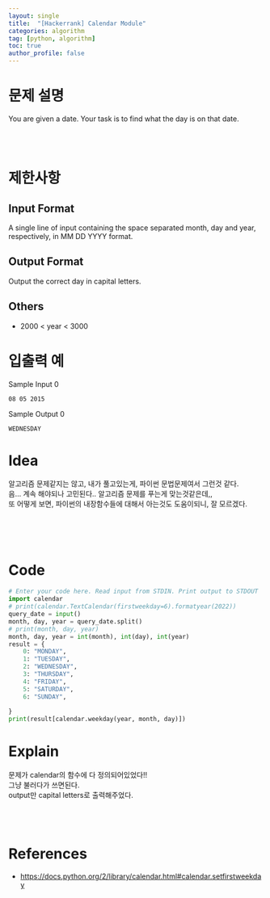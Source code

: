 ```yaml
---
layout: single
title:  "[Hackerrank] Calendar Module"
categories: algorithm
tag: [python, algorithm]
toc: true
author_profile: false
---
```



# 문제 설명
You are given a date. Your task is to find what the day is on that date.



<br/><br/>

# 제한사항
<h2>Input Format</h2>
A single line of input containing the space separated month, day and year, respectively, in MM DD YYYY format.
<h2>Output Format</h2>
Output the correct day in capital letters.
<h2>Others</h2>

 - 2000 $\lt$ year $\lt$ 3000




# 입출력 예
Sample Input 0
```
08 05 2015
```
Sample Output 0
```
WEDNESDAY
```

# Idea
<p>
알고리즘 문제같지는 않고, 내가 풀고있는게, 파이썬 문법문제여서 그런것 같다.<br/> 음... 계속 해야되나 고민된다.. 알고리즘 문제를 푸는게 맞는것같은데,,<br/>
또 어떻게 보면, 파이썬의 내장함수들에 대해서 아는것도 도움이되니, 잘 모르겠다.<br/>

</p>
<br/><br/><br/>

# Code
```python
# Enter your code here. Read input from STDIN. Print output to STDOUT
import calendar
# print(calendar.TextCalendar(firstweekday=6).formatyear(2022))
query_date = input()
month, day, year = query_date.split()
# print(month, day, year)
month, day, year = int(month), int(day), int(year)
result = {
    0: "MONDAY",
    1: "TUESDAY",
    2: "WEDNESDAY",
    3: "THURSDAY",
    4: "FRIDAY",
    5: "SATURDAY",
    6: "SUNDAY",
    
}
print(result[calendar.weekday(year, month, day)])
```

# Explain
문제가 calendar의 함수에 다 정의되어있었다!!<br/>
그냥 불러다가 쓰면된다.<br/>
output만 capital letters로 출력해주었다.<br/><br/><br/><br/>


<!-- <br/><br/><br/>
다른사람의 풀이 #1
<hr align="left" style="border: solid 10px gray;">

```python
score_list = []
for _ in range(int(input())):
    name = input()
    score = float(input())
    score_list.append([name, score])
second_highest = sorted(set([score for name, score in score_list]))[1]
print('\n'.join(sorted([name for name, score in score_list if score == second_highest])))
```
<hr align="left" style="border: solid 10px gray;">
<br/><br/><br/><br/><br/> -->

# References
<ul>
  <li><a href="https://docs.python.org/2/library/calendar.html#calendar.setfirstweekday" target="_blank">https://docs.python.org/2/library/calendar.html#calendar.setfirstweekday</a></li>
  
</ul>

